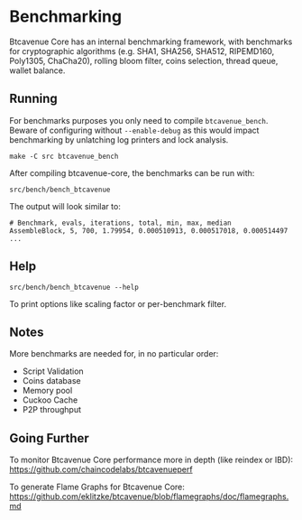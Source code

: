 Benchmarking
============

Btcavenue Core has an internal benchmarking framework, with benchmarks
for cryptographic algorithms (e.g. SHA1, SHA256, SHA512, RIPEMD160, Poly1305, ChaCha20), rolling bloom filter, coins selection,
thread queue, wallet balance.

Running
---------------------

For benchmarks purposes you only need to compile `btcavenue_bench`. Beware of configuring without `--enable-debug` as this would impact
benchmarking by unlatching log printers and lock analysis.

    make -C src btcavenue_bench

After compiling btcavenue-core, the benchmarks can be run with:

    src/bench/bench_btcavenue

The output will look similar to:
```
# Benchmark, evals, iterations, total, min, max, median
AssembleBlock, 5, 700, 1.79954, 0.000510913, 0.000517018, 0.000514497
...
```

Help
---------------------

    src/bench/bench_btcavenue --help

To print options like scaling factor or per-benchmark filter.

Notes
---------------------
More benchmarks are needed for, in no particular order:
- Script Validation
- Coins database
- Memory pool
- Cuckoo Cache
- P2P throughput

Going Further
--------------------

To monitor Btcavenue Core performance more in depth (like reindex or IBD): https://github.com/chaincodelabs/btcavenueperf

To generate Flame Graphs for Btcavenue Core: https://github.com/eklitzke/btcavenue/blob/flamegraphs/doc/flamegraphs.md

